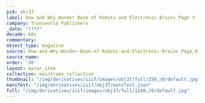 ```yaml
---
pid: obj37
label: How and Why Wonder Book of Robots and Electronic Brains Page 3
company: Transworld Publishers
_date: "????"
decade: 60s
commentary:
object_type: magazine
source: How-and-Why-Wonder-Book-of-Robots-and-Electronic-Brains_Page_03
source_name:
order: '36'
layout: qatar_item
collection: mainframe_collection
thumbnail: "/img/derivatives/iiif/images/obj37/full/250,/0/default.jpg"
manifest: "/img/derivatives/iiif/obj37/manifest.json"
full: "/img/derivatives/iiif/images/obj37/full/1140,/0/default.jpg"
---
```

